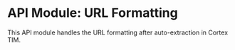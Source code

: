 # API Module: URL Formatting

This API module handles the URL formatting after auto-extraction in Cortex TIM.
